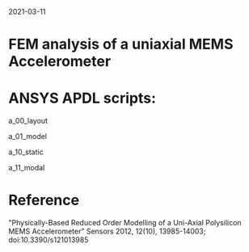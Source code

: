 2021-03-11

# FEM analysis of a uniaxial MEMS Accelerometer

# ANSYS APDL scripts:

a_00_layout

a_01_model

a_10_static

a_11_modal

# Reference
"Physically-Based Reduced Order Modelling of a Uni-Axial Polysilicon MEMS Accelerometer" Sensors 2012, 12(10), 13985-14003; doi:10.3390/s121013985
